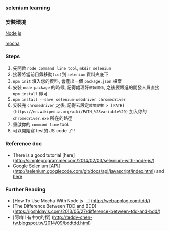 ### selenium learning
### 安裝環境
[Node js](https://nodejs.org/)

[mocha](http://mochajs.org/)
### Steps
1. 先開啟 `node command line tool`, `mkdir selenium`
2. 接著將當前目錄移動`(cd)`到 `selenium` 資料夾底下
3. `npm init` 填入您的資料, 會產出一個 `package.json` 檔案
4. 安裝 `node package` 的時候, 記得處理好`依賴關係`, 之後要跟進的開發人員直接 `npm install` 即可
5. `npm install --save selenium-webdriver chromedriver` 
6. 安裝完 `chromedriver` 之後, 記得去設定`環境變數 > [PATH](https://en.wikipedia.org/wiki/PATH_%28variable%29)` 加入你的`chromedriver.exe`  所在的路徑
7. 重啟你的 `command line` tool.
8. 可以開始寫 test的 JS code 了!!

### Reference doc
- There is a good tutorial [here] (http://simpleprogrammer.com/2014/02/03/selenium-with-node-js/)
- Google Selenium [API] (http://selenium.googlecode.com/git/docs/api/javascript/index.html) and [here](https://code.google.com/p/selenium/wiki/WebDriverJs)

### Further Reading
- [How To Use Mocha With Node.js ...] (http://webapplog.com/tdd/)
- [The Difference Between TDD and BDD] (https://joshldavis.com/2013/05/27/difference-between-tdd-and-bdd/)
- [阿唷!! 有中文的捏] (http://teddy-chen-tw.blogspot.tw/2014/09/bddtdd.html)
